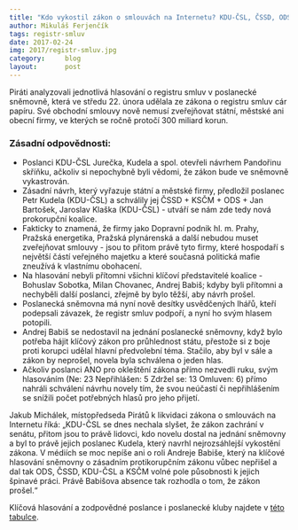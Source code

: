 ```yaml
---
title: "Kdo vykostil zákon o smlouvách na Internetu? KDU-ČSL, ČSSD, ODS a KSČM, pomohl i Babiš"
author: Mikuláš Ferjenčík
tags: registr-smluv
date: 2017-02-24
img: 2017/registr-smluv.jpg
category:     blog
layout:       post
---
```


Piráti analyzovali jednotlivá hlasování o registru smluv v poslanecké sněmovně, která ve středu 22. února udělala ze zákona o registru smluv cár papíru. Své obchodní smlouvy nově nemusí zveřejňovat státní, městské ani obecní firmy, ve kterých se ročně protočí 300 miliard korun.

### Zásadní odpovědnosti:

* Poslanci KDU-ČSL Jurečka, Kudela a spol. otevřeli návrhem Pandořinu skříňku, ačkoliv si nepochybně byli vědomi, že zákon bude ve sněmovně vykastrován.
* Zásadní návrh, který vyřazuje státní a městské firmy, předložil poslanec Petr Kudela (KDU-ČSL) a schválily jej ČSSD + KSČM + ODS + Jan Bartošek, Jaroslav Klaška (KDU-ČSL) - utváří se nám zde tedy nová prokorupční koalice.
* Fakticky to znamená, že firmy jako Dopravní podnik hl. m. Prahy, Pražská energetika, Pražská plynárenská a další nebudou muset zveřejňovat smlouvy - jsou to přitom právě tyto firmy, které hospodaří s největší částí veřejného majetku a které současná politická mafie zneužívá k vlastnímu obohacení.
* Na hlasování nebyli přítomni všichni klíčoví představitelé koalice - Bohuslav Sobotka, Milan Chovanec, Andrej Babiš; kdyby byli přítomni a nechyběli další poslanci, zřejmě by bylo těžší, aby návrh prošel.
* Poslanecká sněmovna má nyní nově desítky usvědčených lhářů, kteří podepsali závazek, že registr smluv podpoří, a nyní ho svým hlasem potopili.
* Andrej Babiš se nedostavil na jednání poslanecké sněmovny, když bylo potřeba hájit klíčový zákon pro průhlednost státu, přestože si z boje proti korupci udělal hlavní předvolební téma. Stačilo, aby byl v sále a zákon by neprošel, novela byla schválena o jeden hlas.
* Ačkoliv poslanci ANO pro okleštění zákona přímo nezvedli ruku, svým hlasováním (Ne: 23 Nepřihlášen: 5 Zdržel se: 13 Omluven: 6) přímo nahráli schválení návrhu novely tím, že svou neúčastí či nepřihlášením se snížili počet potřebných hlasů pro jeho přijetí.

Jakub Michálek, místopředseda Pirátů k likvidaci zákona o smlouvách na Internetu říká: „KDU-ČSL se dnes nechala slyšet, že zákon zachrání v senátu, přitom jsou to právě lidovci, kdo novelu dostal na jednání sněmovny a byl to právě jejich poslanec Kudela, který navrhl nejrozsáhlejší vykostění zákona. V médiích se moc nepíše ani o roli Andreje Babiše, který na klíčové hlasování sněmovny o zásadním protikorupčním zákonu vůbec nepřišel a dal tak ODS, ČSSD, KDU-ČSL a KSČM volné pole působnosti k jejich špinavé práci. Právě Babišova absence tak rozhodla o tom, že zákon prošel.“

Klíčová hlasování a zodpovědné poslance i poslanecké kluby najdete v [této tabulce](https://www.pirati.cz/_media/tiskove-zpravy/schvalene_navrhy_-_registr_smluv.pdf).
